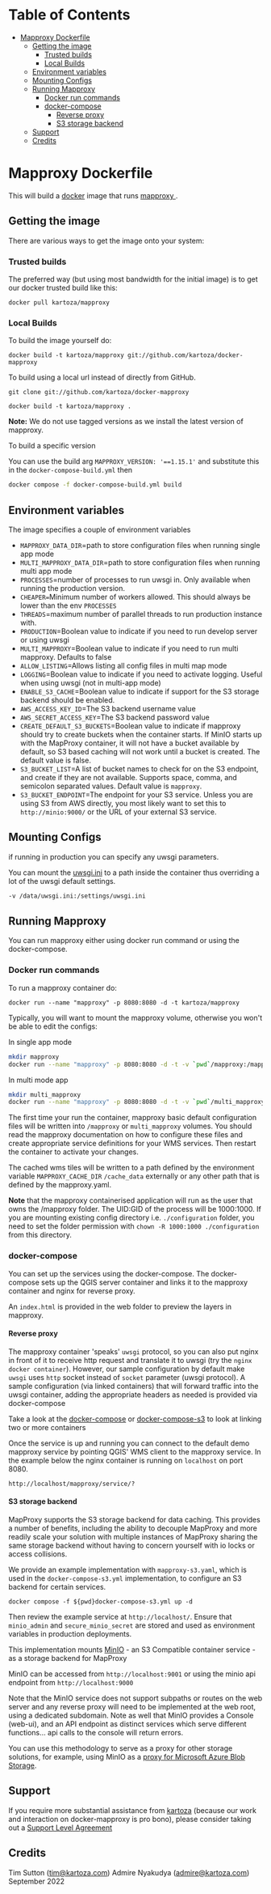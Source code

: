 # Table of Contents
* [Mapproxy Dockerfile](#mapproxy-dockerfile)
   * [Getting the image](#getting-the-image)
       * [Trusted builds](#trusted-builds)
       * [Local Builds](#local-builds)
   * [Environment variables](#environment-variables)
   * [Mounting Configs](#mounting-configs)
   * [Running Mapproxy](#running-mapproxy)
       * [Docker run commands](#docker-run-commands)
       * [docker-compose](#docker-compose)
           * [Reverse proxy](#reverse-proxy)
           * [S3 storage backend](#s3-storage-backend)
   * [Support](#support)
   * [Credits](#credits)

# Mapproxy Dockerfile

This will build a [docker](http://www.docker.com/) image that runs [mapproxy
](http://mapproxy.org).

## Getting the image

There are various ways to get the image onto your system:

### Trusted builds

The preferred way (but using most bandwidth for the initial image) is to
get our docker trusted build like this:


```
docker pull kartoza/mapproxy
```

### Local Builds

To build the image yourself do:

```
docker build -t kartoza/mapproxy git://github.com/kartoza/docker-mapproxy
```

To build  using a local url instead of directly from GitHub.

```
git clone git://github.com/kartoza/docker-mapproxy
```

```
docker build -t kartoza/mapproxy .
```

**Note:** We do not use tagged versions as we install the latest
version of mapproxy.

To build a specific version

You can use the build arg `MAPPROXY_VERSION: '==1.15.1'` and substitute this in
the `docker-compose-build.yml` then 

```bash
docker compose -f docker-compose-build.yml build
```

## Environment variables
The image specifies a couple of environment variables

* `MAPPROXY_DATA_DIR`=path to store configuration files when running single
  app mode
* `MULTI_MAPPROXY_DATA_DIR`=path to store configuration files when running
  multi app mode
* `PROCESSES`=number of processes to run uwsgi in. Only available
  when running the production version.
* `CHEAPER=`Minimum number of workers allowed. This should always be lower than
the env `PROCESSES`
* `THREADS`=maximum number of parallel threads to run production instance with.
* `PRODUCTION`=Boolean value to indicate if you need to run develop server or using uwsgi
* `MULTI_MAPPROXY`=Boolean value to indicate if you need to run multi mapproxy. Defaults to false
* `ALLOW_LISTING`=Allows listing all config files in multi map mode
* `LOGGING`=Boolean value to indicate if you need to activate logging. Useful
when using uwsgi (not in multi-app mode)
* `ENABLE_S3_CACHE`=Boolean value to indicate if support for the S3 storage backend should be enabled.
* `AWS_ACCESS_KEY_ID`=The S3 backend username value
* `AWS_SECRET_ACCESS_KEY`=The S3 backend password value
* `CREATE_DEFAULT_S3_BUCKETS`=Boolean value to indicate if mapproxy should try to create buckets when
the container starts. If MinIO starts up with the MapProxy container, it will not have a bucket available by
default, so S3 based caching will not work until a bucket is created. The default value is false.
* `S3_BUCKET_LIST`=A list of bucket names to check for on the S3 endpoint, and create if they are not available.
Supports space, comma, and semicolon separated values. Default value is `mapproxy`.
* `S3_BUCKET_ENDPOINT`=The endpoint for your S3 service. Unless you are using S3 from AWS directly,
you most likely want to set this to `http://minio:9000/` or the URL of your external S3 service.

## Mounting Configs

if running in production you can specify any uwsgi parameters.

You can mount the [uwsgi.ini](https://github.com/kartoza/docker-mapproxy/blob/master/build_data/uwsgi.ini) to
a path inside the container thus overriding a lot of the uwsgi default settings.

```bash
-v /data/uwsgi.ini:/settings/uwsgi.ini
```

## Running Mapproxy

You can run mapproxy either using docker run command or using the docker-compose.

### Docker run commands

To run a mapproxy container do:

```
docker run --name "mapproxy" -p 8080:8080 -d -t kartoza/mapproxy
```

Typically, you will want to mount the mapproxy volume, otherwise you won't be
able to edit the configs:

In single app mode
```bash
mkdir mapproxy
docker run --name "mapproxy" -p 8080:8080 -d -t -v `pwd`/mapproxy:/mapproxy kartoza/mapproxy
```

In multi mode app

```bash
mkdir multi_mapproxy
docker run --name "mapproxy" -p 8080:8080 -d -t -v `pwd`/multi_mapproxy:/multi_mapproxy kartoza/mapproxy
```

The first time your run the container, mapproxy basic default configuration
files will be written into `/mapproxy` or `multi_mapproxy` volumes. You should read the mapproxy documentation
on how to configure these files and create appropriate service definitions for
your WMS services. Then restart the container to activate your changes.

The cached wms tiles will be written to a path defined by the environment variable `MAPPROXY_CACHE_DIR` 
`/cache_data` externally or any other path that is defined by the mapproxy.yaml.

**Note** that the mapproxy containerised application will run as the user that
owns the /mapproxy folder. The UID:GID of the process will be 1000:1000.
If you are mounting existing config directory i.e.  `./configuration` folder,
you need to set the folder permission with `chown -R 1000:1000 ./configuration` from this directory.

### docker-compose
You can set up the services using the docker-compose. The docker-compose sets up the QGIS server
container and links it to the mapproxy container and nginx for reverse proxy.

An `index.html` is provided in the web folder to preview the layers in mapproxy.

#### Reverse proxy

The mapproxy container 'speaks' ``uwsgi`` protocol, so you can also put nginx in front of it
to receive http request and translate it to uwsgi
(try the ``nginx docker container``). However, our sample configuration by default
make `uwsgi` uses `http` socket instead of `socket` parameter (uwsgi protocol). A sample configuration (via linked
containers) that will forward traffic into the uwsgi container, adding the appropriate
headers as needed is provided via docker-compose

Take a look at the [docker-compose](https://github.com/kartoza/docker-mapproxy/blob/develop/docker-compose.yml) or [docker-compose-s3](https://github.com/kartoza/docker-mapproxy/blob/develop/docker-compose-s3.yml) 
to look at linking two or more containers

Once the service is up and running you can connect to the default demo
mapproxy service by pointing QGIS' WMS client to the mapproxy service.
In the example below the nginx container is running on
``localhost`` on port 8080.

```
http://localhost/mapproxy/service/?
```

#### S3 storage backend

MapProxy supports the S3 storage backend for data caching. This provides a number of benefits, including the ability to decouple MapProxy and more readily scale your solution with multiple instances of MapProxy sharing the same storage backend without having to concern yourself with io locks or access collisions.

We provide an example implementation with `mapproxy-s3.yaml`, which is used in the `docker-compose-s3.yml` implementation, to configure an S3 backend for certain services.

```
docker compose -f ${pwd}docker-compose-s3.yml up -d
```

Then review the example service at `http://localhost/`. Ensure that `minio_admin` and `secure_minio_secret` are stored and used as environment variables in production deployments.

This implementation mounts [MinIO](https://min.io/) - an S3 Compatible container service - as a storage backend for MapProxy

MinIO can be accessed from `http://localhost:9001` or using the minio api endpoint from `http://localhost:9000`

Note that the MinIO service does not support subpaths or routes on the web server and any reverse proxy will need to be implemented at the web root, using a dedicated subdomain. Note as well that MinIO provides a Console (web-ui), and an API endpoint as distinct services which serve different functions... api calls to the console will return errors.

You can use this methodology to serve as a proxy for other storage solutions, for example, using MinIO as a [proxy for Microsoft Azure Blob Storage](https://cloudblogs.microsoft.com/opensource/2017/11/09/s3cmd-amazon-s3-compatible-apps-azure-storage/).

## Support

If you require more substantial assistance from [kartoza](https://kartoza.com)  (because our work and interaction on docker-mapproxy is pro bono),
please consider taking out a [Support Level Agreement](https://kartoza.erpnext.com/product/support)

## Credits
Tim Sutton (tim@kartoza.com)
Admire Nyakudya (admire@kartoza.com)
September 2022
